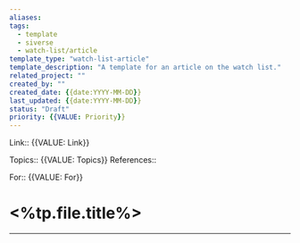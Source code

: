 ```yaml
---
aliases: 
tags:
  - template
  - siverse
  - watch-list/article
template_type: "watch-list-article"
template_description: "A template for an article on the watch list."
related_project: ""
created_by: ""
created_date: {{date:YYYY-MM-DD}}
last_updated: {{date:YYYY-MM-DD}}
status: "Draft"
priority: {{VALUE: Priority}}
---
```

Link:: {{VALUE: Link}}

Topics:: {{VALUE: Topics}}
References:: 

For:: {{VALUE: For}}

# <%tp.file.title%>
---
